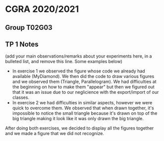 # CGRA 2020/2021

## Group T02G03

## TP 1 Notes

(add your main observations/remarks about your experiments here, in a bulleted list, and remove this line. Some examples below)

- In exercise 1 we observed the figure whose code we already had available (MyDiamond). We then did the code to draw various figures and we observed them (Triangle, Parallelogram). We had difficulties at the beginning on how to make them "appear" but then we figured out that it was an issue due to our neglicience with the export/import of our classes.
- In exercise 2 we had difficulties in similar aspects, however we were quick to overcome them. We observed  that when drawn together, it's impossible to notice the small triangle because it's drawn on top of the big triangle making it look like it was only drawn the big triangle.

After doing both exercises, we decided to display all the figures together and we made a figure that we did not recognize.